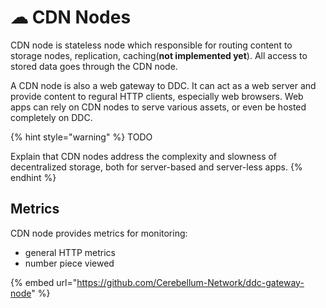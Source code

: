 # ☁ CDN Nodes

CDN node is stateless node which responsible for routing content to storage nodes, replication, caching(**not implemented yet**). All access to stored data goes through the CDN node.

A CDN node is also a web gateway to DDC. It can act as a web server and provide content to
regural HTTP clients, especially web browsers. Web apps can rely on CDN nodes to serve various assets,
or even be hosted completely on DDC.


{% hint style="warning" %}
TODO

Explain that CDN nodes address the complexity and slowness of decentralized storage, both for server-based and server-less apps.
{% endhint %}

## Metrics

CDN node provides metrics for monitoring:

* general HTTP metrics
* number piece viewed

{% embed url="https://github.com/Cerebellum-Network/ddc-gateway-node" %}
